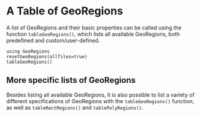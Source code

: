 # A Table of GeoRegions

A list of GeoRegions and their basic properties can be called using the function `tableGeoRegions()`, which lists all available GeoRegions, both predefined and custom/user-defined.

```@repl
using GeoRegions
resetGeoRegions(allfiles=true)
tableGeoRegions()
```

## More specific lists of GeoRegions

Besides listing all available GeoRegions, it is also possible to list a variety of different specifications of GeoRegions with the `tableGeoRegions()` function, as well as `tableRectRegions()` and `tablePolyRegions()`.
